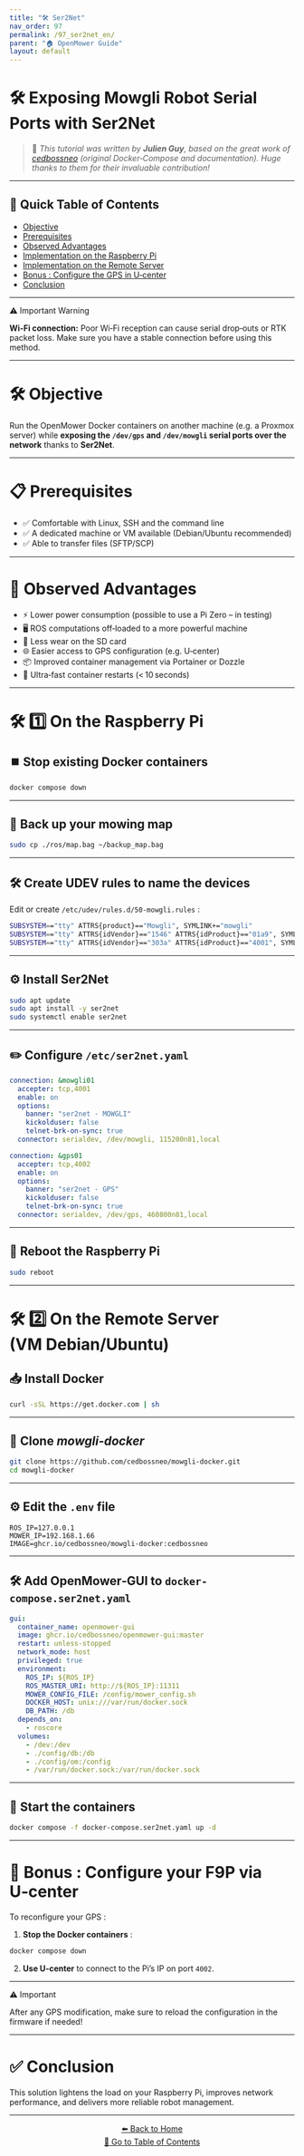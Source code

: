 ```yaml
---
title: "🛠️ Ser2Net"
nav_order: 97
permalink: /97_ser2net_en/
parent: "🏠 OpenMower Guide"
layout: default
---
```


# 🛠️ Exposing Mowgli Robot Serial Ports with **Ser2Net**

> 🙏 *This tutorial was written by **Julien Guy**, based on the great work of [cedbossneo](https://github.com/cedbossneo/mowgli-docker.git) (original Docker‑Compose and documentation). Huge thanks to them for their invaluable contribution!*

---

## 📑 Quick Table of Contents

- [Objective](#-objective)
- [Prerequisites](#-prerequisites)
- [Observed Advantages](#-observed-advantages)
- [Implementation on the Raspberry Pi](#-1️⃣-on-the-raspberry-pi)
- [Implementation on the Remote Server](#-2️⃣-on-the-remote-server-vm-debianubuntu)
- [Bonus : Configure the GPS in U‑center](#-bonus--configure-your-f9p-in-u-center)
- [Conclusion](#-✅-conclusion)

---

<div class="alert-red">
  <div class="alert-title">⚠️ Important Warning</div>
  <p><strong>Wi‑Fi connection:</strong> Poor Wi‑Fi reception can cause serial drop‑outs or RTK packet loss. Make sure you have a stable connection before using this method.</p>
</div>

---

# 🛠️ Objective

Run the OpenMower Docker containers on another machine (e.g. a Proxmox server) while **exposing the `/dev/gps` and `/dev/mowgli` serial ports over the network** thanks to **Ser2Net**.

---

# 📋 Prerequisites

- ✅ Comfortable with Linux, SSH and the command line  
- ✅ A dedicated machine or VM available (Debian/Ubuntu recommended)  
- ✅ Able to transfer files (SFTP/SCP)

---

# 🚀 Observed Advantages

- ⚡ Lower power consumption (possible to use a Pi Zero – in testing)  
- 🖥️ ROS computations off‑loaded to a more powerful machine  
- 💾 Less wear on the SD card  
- 🌐 Easier access to GPS configuration (e.g. U‑center)  
- 📦 Improved container management via Portainer or Dozzle  
- 🔁 Ultra‑fast container restarts (< 10 seconds)

---

# 🛠️ 1️⃣ On the Raspberry Pi

## ⏹️ Stop existing Docker containers

```bash
docker compose down
```

---

## 📂 Back up your mowing map

```bash
sudo cp ./ros/map.bag ~/backup_map.bag
```

---

## 🛠️ Create UDEV rules to name the devices

Edit or create `/etc/udev/rules.d/50-mowgli.rules` :

```bash
SUBSYSTEM=="tty" ATTRS{product}=="Mowgli", SYMLINK+="mowgli"
SUBSYSTEM=="tty" ATTRS{idVendor}=="1546" ATTRS{idProduct}=="01a9", SYMLINK+="gps"
SUBSYSTEM=="tty" ATTRS{idVendor}=="303a" ATTRS{idProduct}=="4001", SYMLINK+="gps"
```

---

## ⚙️ Install Ser2Net

```bash
sudo apt update
sudo apt install -y ser2net
sudo systemctl enable ser2net
```

---

## ✏️ Configure `/etc/ser2net.yaml`

```yaml
connection: &mowgli01
  accepter: tcp,4001
  enable: on
  options:
    banner: "ser2net - MOWGLI"
    kickolduser: false
    telnet-brk-on-sync: true
  connector: serialdev, /dev/mowgli, 115200n81,local

connection: &gps01
  accepter: tcp,4002
  enable: on
  options:
    banner: "ser2net - GPS"
    kickolduser: false
    telnet-brk-on-sync: true
  connector: serialdev, /dev/gps, 460800n81,local
```

---

## 🔄 Reboot the Raspberry Pi

```bash
sudo reboot
```

---

# 🛠️ 2️⃣ On the Remote Server (VM Debian/Ubuntu)

## 📥 Install Docker

```bash
curl -sSL https://get.docker.com | sh
```

---

## 📂 Clone *mowgli-docker*

```bash
git clone https://github.com/cedbossneo/mowgli-docker.git
cd mowgli-docker
```

---

## ⚙️ Edit the `.env` file

```env
ROS_IP=127.0.0.1
MOWER_IP=192.168.1.66
IMAGE=ghcr.io/cedbossneo/mowgli-docker:cedbossneo
```

---

## 🛠️ Add OpenMower‑GUI to `docker-compose.ser2net.yaml`

```yaml
gui:
  container_name: openmower-gui
  image: ghcr.io/cedbossneo/openmower-gui:master
  restart: unless-stopped
  network_mode: host
  privileged: true
  environment:
    ROS_IP: ${ROS_IP}
    ROS_MASTER_URI: http://${ROS_IP}:11311
    MOWER_CONFIG_FILE: /config/mower_config.sh
    DOCKER_HOST: unix:///var/run/docker.sock
    DB_PATH: /db
  depends_on:
    - roscore
  volumes:
    - /dev:/dev
    - ./config/db:/db
    - ./config/om:/config
    - /var/run/docker.sock:/var/run/docker.sock
```

---

## 🚀 Start the containers

```bash
docker compose -f docker-compose.ser2net.yaml up -d
```

---

# 🎯 Bonus : Configure your F9P via U‑center

To reconfigure your GPS :

1. **Stop the Docker containers** :

```bash
docker compose down
```

2. **Use U‑center** to connect to the Pi’s IP on port `4002`.

---

<div class="alert-red">
  <div class="alert-title">⚠️ Important</div>
  <p>After any GPS modification, make sure to reload the configuration in the firmware if needed!</p>
</div>

---

# ✅ Conclusion

This solution lightens the load on your Raspberry Pi, improves network performance, and delivers more reliable robot management.

---

<div style="text-align: center;">
<a href="{{ '/' | relative_url }}">⬅️ Back to Home</a>  
<br>
<a href="{{ '/pages/sommaire/' | relative_url }}">📑 Go to Table of Contents</a>
</div>
